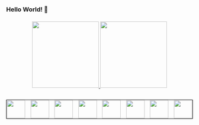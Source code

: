 ### Hello World! 👋
### 


<div align="center">
  <a href="https://github.com/S-Marlon">
  <img height="180em" src="https://github-readme-stats.vercel.app/api?username=S-Marlon&show_icons=true&theme=blue-green&include_all_commits=true&count_private=true"/>
  <img height="180em" src="https://github-readme-stats.vercel.app/api/top-langs/?username=S-Marlon&layout=compact&langs_count=7&theme=graywhite"/>
</div>
  
  
  ##
  
  <div style="display: flex; justify-content: space-between; border:1px solid black; ">
    <img width="50" align="middle" src="https://cdn.jsdelivr.net/gh/devicons/devicon/icons/bootstrap/bootstrap-original.svg" />
    <img width="50" align="middle" src="https://cdn.jsdelivr.net/gh/devicons/devicon/icons/csharp/csharp-original.svg" />
    <img width="50" align="middle" src="https://cdn.jsdelivr.net/gh/devicons/devicon/icons/nodejs/nodejs-original.svg" />
    <img width="50" align="middle" src="https://cdn.jsdelivr.net/gh/devicons/devicon/icons/html5/html5-original-wordmark.svg" />
    <img width="50" align="middle" src="https://cdn.jsdelivr.net/gh/devicons/devicon/icons/java/java-original.svg" />
    <img width="50" align="middle" src="https://cdn.jsdelivr.net/gh/devicons/devicon/icons/javascript/javascript-original.svg" />
    <img width="50" align="middle" src="https://cdn.jsdelivr.net/gh/devicons/devicon/icons/php/php-original.svg" />
    <img width="50" align="middle" src="https://cdn.jsdelivr.net/gh/devicons/devicon/icons/wordpress/wordpress-original.svg" />
  </div>
